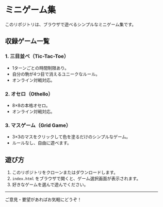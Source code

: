 # ミニゲーム集

このリポジトリは、ブラウザで遊べるシンプルなミニゲーム集です。

## 収録ゲーム一覧

### 1. 三目並べ（Tic-Tac-Toe）
- 1ターンごとの時間制限あり。
- 自分の駒が4つ目で消えるユニークなルール。
- オンライン対戦対応。

### 2. オセロ（Othello）
- 8×8の本格オセロ。
- オンライン対戦対応。

### 3. マスゲーム（Grid Game）
- 3×3のマスをクリックして色を塗るだけのシンプルなゲーム。
- ルールなし、自由に遊べます。

## 遊び方

1. このリポジトリをクローンまたはダウンロードします。
2. `index.html` をブラウザで開くと、ゲーム選択画面が表示されます。
3. 好きなゲームを選んで遊んでください。

---

ご意見・要望があればお気軽にどうぞ！
